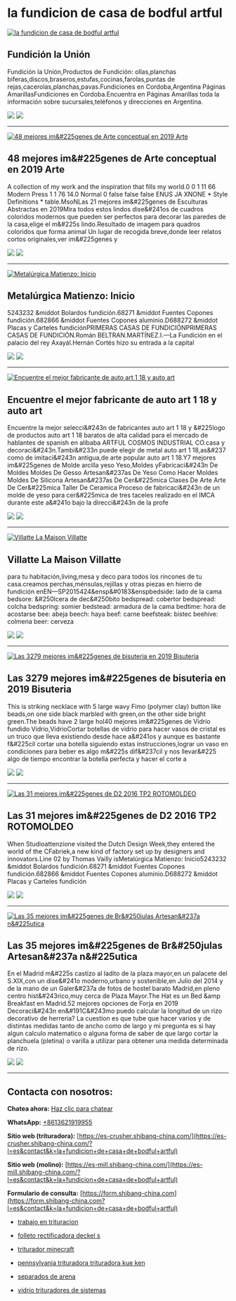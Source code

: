 # la fundicion de casa de bodful artful

<a href="https://swt.shibang-china.com/?l=es&img&k=la+fundicion+de+casa+de+bodful+artful" target="_blank">![la fundicion de casa de bodful artful](http://static.shibang-china.com/all-800x300/807.jpg)</a>

## Fundición la Unión
Fundición la Unión,Productos de Fundición: ollas,planchas biferas,discos,braseros,estufas,cocinas,farolas,puntas de rejas,cacerolas,planchas,pavas.Fundiciones en Cordoba,Argentina Páginas AmarillasFundiciones en Cordoba.Encuentra en Páginas Amarillas toda la información sobre sucursales,teléfonos y direcciones en Argentina.


<a href="https://whatsapp.shibangsoft.com/WhatsApp.php" target="_blank" title="WhatsApp">![](http://static.shibang-china.com/icon/whatsapp.png)</a> <a href="https://swt.shibang-china.com/?l=es&icon&k=la+fundicion+de+casa+de+bodful+artful" target="_blank">![](http://static.shibang-china.com/icon/chat-es.png)</a>

---

<a href="https://swt.shibang-china.com/?l=es&img&k=la+fundicion+de+casa+de+bodful+artful" target="_blank">![48 mejores im&#225genes de Arte conceptual en 2019 Arte](http://static.shibang-china.com/all-800x300/1525.jpg)</a>

## 48 mejores im&#225genes de Arte conceptual en 2019 Arte
A collection of my work and the inspiration that fills my world.0 0 1 11 66 Modern Press 1 1 76 14.0 Normal 0 false false false ENUS JA XNONE * Style Definitions * table.MsoNLas 21 mejores im&#225genes de Esculturas Abstractas en 2019Mira todos estos lindos dise&#241os de cuadros coloridos modernos que pueden ser perfectos para decorar las paredes de la casa,elige el m&#225s lindo.Resultado de imagem para quadros coloridos que forma animal Un lugar de recogida breve,donde leer relatos cortos originales,ver im&#225genes y


<a href="https://whatsapp.shibangsoft.com/WhatsApp.php" target="_blank" title="WhatsApp">![](http://static.shibang-china.com/icon/whatsapp.png)</a> <a href="https://swt.shibang-china.com/?l=es&icon&k=la+fundicion+de+casa+de+bodful+artful" target="_blank">![](http://static.shibang-china.com/icon/chat-es.png)</a>

---

<a href="https://swt.shibang-china.com/?l=es&img&k=la+fundicion+de+casa+de+bodful+artful" target="_blank">![Metalúrgica Matienzo: Inicio](http://static.shibang-china.com/all-800x300/635.jpg)</a>

## Metalúrgica Matienzo: Inicio
5243232 &middot Bolardos fundición.68271 &middot Fuentes Copones fundición.682866 &middot Fuentes Copones aluminio.D688272 &middot Placas y Carteles fundiciónPRIMERAS CASAS DE FUNDICIÓNPRIMERAS CASAS DE FUNDICIÓN.Román BELTRAN.MARTÍNEZ.I.—La Fundición en el palacio del rey Axayál.Hernán Cortés hizo su entrada a la capital


<a href="https://whatsapp.shibangsoft.com/WhatsApp.php" target="_blank" title="WhatsApp">![](http://static.shibang-china.com/icon/whatsapp.png)</a> <a href="https://swt.shibang-china.com/?l=es&icon&k=la+fundicion+de+casa+de+bodful+artful" target="_blank">![](http://static.shibang-china.com/icon/chat-es.png)</a>

---

<a href="https://swt.shibang-china.com/?l=es&img&k=la+fundicion+de+casa+de+bodful+artful" target="_blank">![Encuentre el mejor fabricante de auto art 1 18 y auto art](http://static.shibang-china.com/all-800x300/239.jpg)</a>

## Encuentre el mejor fabricante de auto art 1 18 y auto art
Encuentre la mejor selecci&#243n de fabricantes auto art 1 18 y &#225logo de productos auto art 1 18 baratos de alta calidad para el mercado de hablantes de spanish en alibaba ARTFUL COSMOS INDUSTRIAL CO.casa y decoraci&#243n.Tambi&#233n puede elegir de metal auto art 1 18,as&#237 como de imitaci&#243n antigua,de arte popular auto art 1 18.Y7 mejores im&#225genes de Molde arcilla yeso Yeso,Moldes yFabricaci&#243n De Moldes Moldes De Gesso Artesan&#237as De Yeso Como Hacer Moldes Moldes De Silicona Artesan&#237as De Cer&#225mica Clases De Arte Arte De Cer&#225mica Taller De Ceramica Proceso de fabricaci&#243n de un molde de yeso para cer&#225mica de tres taceles realizado en el IMCA durante este a&#241o bajo la direcci&#243n de la profe


<a href="https://whatsapp.shibangsoft.com/WhatsApp.php" target="_blank" title="WhatsApp">![](http://static.shibang-china.com/icon/whatsapp.png)</a> <a href="https://swt.shibang-china.com/?l=es&icon&k=la+fundicion+de+casa+de+bodful+artful" target="_blank">![](http://static.shibang-china.com/icon/chat-es.png)</a>

---

<a href="https://swt.shibang-china.com/?l=es&img&k=la+fundicion+de+casa+de+bodful+artful" target="_blank">![Villatte La Maison Villatte](http://static.shibang-china.com/all-800x300/159.jpg)</a>

## Villatte La Maison Villatte
para tu habitación,living,mesa y deco para todos los rincones de tu casa.creamos perchas,ménsulas,rejillas y otras piezas en hierro de fundición enEN—SP2015424&ensp&#0183&enspbedside: lado de la cama bedsore: &#250lcera de dec&#250bito bedspread: cobertor bedspread: colcha bedspring: somier bedstead: armadura de la cama bedtime: hora de acostarse bee: abeja beech: haya beef: carne beefsteak: bistec beehive: colmena beer: cerveza


<a href="https://whatsapp.shibangsoft.com/WhatsApp.php" target="_blank" title="WhatsApp">![](http://static.shibang-china.com/icon/whatsapp.png)</a> <a href="https://swt.shibang-china.com/?l=es&icon&k=la+fundicion+de+casa+de+bodful+artful" target="_blank">![](http://static.shibang-china.com/icon/chat-es.png)</a>

---

<a href="https://swt.shibang-china.com/?l=es&img&k=la+fundicion+de+casa+de+bodful+artful" target="_blank">![Las 3279 mejores im&#225genes de bisuteria en 2019 Bisuteria](http://static.shibang-china.com/all-800x300/870.jpg)</a>

## Las 3279 mejores im&#225genes de bisuteria en 2019 Bisuteria
This is striking necklace with 5 large wavy Fimo (polymer clay) button like beads,on one side black marbled with green,on the other side bright green.The beads have 2 large hol40 mejores im&#225genes de Vidrio fundido Vidrio,VidrioCortar botellas de vidrio para hacer vasos de cristal es un truco que lleva existiendo desde hace a&#241os y aunque es bastante f&#225cil cortar una botella siguiendo estas instrucciones,lograr un vaso en condiciones para beber es algo m&#225s dif&#237cil y nos llevar&#225 algo de tiempo encontrar la botella perfecta y hacer el corte a


<a href="https://whatsapp.shibangsoft.com/WhatsApp.php" target="_blank" title="WhatsApp">![](http://static.shibang-china.com/icon/whatsapp.png)</a> <a href="https://swt.shibang-china.com/?l=es&icon&k=la+fundicion+de+casa+de+bodful+artful" target="_blank">![](http://static.shibang-china.com/icon/chat-es.png)</a>

---

<a href="https://swt.shibang-china.com/?l=es&img&k=la+fundicion+de+casa+de+bodful+artful" target="_blank">![Las 31 mejores im&#225genes de D2 2016 TP2 ROTOMOLDEO](http://static.shibang-china.com/all-800x300/1479.jpg)</a>

## Las 31 mejores im&#225genes de D2 2016 TP2 ROTOMOLDEO
When Studioattenzione visited the Dutch Design Week,they entered the world of the CFabriek,a new kind of factory set up by designers and innovators.Line 02 by Thomas Vailly isMetalúrgica Matienzo: Inicio5243232 &middot Bolardos fundición.68271 &middot Fuentes Copones fundición.682866 &middot Fuentes Copones aluminio.D688272 &middot Placas y Carteles fundición


<a href="https://whatsapp.shibangsoft.com/WhatsApp.php" target="_blank" title="WhatsApp">![](http://static.shibang-china.com/icon/whatsapp.png)</a> <a href="https://swt.shibang-china.com/?l=es&icon&k=la+fundicion+de+casa+de+bodful+artful" target="_blank">![](http://static.shibang-china.com/icon/chat-es.png)</a>

---

<a href="https://swt.shibang-china.com/?l=es&img&k=la+fundicion+de+casa+de+bodful+artful" target="_blank">![Las 35 mejores im&#225genes de Br&#250julas Artesan&#237a n&#225utica](http://static.shibang-china.com/all-800x300/281.jpg)</a>

## Las 35 mejores im&#225genes de Br&#250julas Artesan&#237a n&#225utica
En el Madrid m&#225s castizo al ladito de la plaza mayor,en un palacete del S.XIX,con un dise&#241o moderno,urbano y sostenible,en Julio del 2014 y de la mano de un Galer&#237a de fotos de hostel barato Madrid,en pleno centro hist&#243rico,muy cerca de Plaza Mayor.The Hat es un Bed &amp Breakfast en Madrid.52 mejores opciones de Forja en 2019 Decoraci&#243n en&#191C&#243mo puedo calcular la longitud de un rizo decorativo de herreria? La cuestion es que tube que hacer varios y de distintas medidas tanto de ancho como de largo y mi pregunta es si hay algun calculo matematico o alguna forma de saber de que largo cortar la planchuela (pletina) o varilla a utilizar para obtener una medida determinada de rizo.


<a href="https://whatsapp.shibangsoft.com/WhatsApp.php" target="_blank" title="WhatsApp">![](http://static.shibang-china.com/icon/whatsapp.png)</a> <a href="https://swt.shibang-china.com/?l=es&icon&k=la+fundicion+de+casa+de+bodful+artful" target="_blank">![](http://static.shibang-china.com/icon/chat-es.png)</a>

---
## Contacta con nosotros:

**Chatea ahora:** [Haz clic para chatear](https://swt.shibang-china.com?l=es&contact&k=la+fundicion+de+casa+de+bodful+artful)

**WhatsApp:**  [+8613621919955](https://whatsapp.shibangsoft.com/WhatsApp.php)

**Sitio web (trituradora):** [https://es-crusher.shibang-china.com/](https://es-crusher.shibang-china.com/?l=es&contact&k=la+fundicion+de+casa+de+bodful+artful)

**Sitio web (molino):** [https://es-mill.shibang-china.com/](https://es-mill.shibang-china.com/?l=es&contact&k=la+fundicion+de+casa+de+bodful+artful)

**Formulario de consulta:** [https://form.shibang-china.com](https://form.shibang-china.com?l=es&contact&k=la+fundicion+de+casa+de+bodful+artful)

* [trabajo en trituracion](../70/trabajo%20en%20trituracion.md)

* [folleto rectificadora deckel s](../76/folleto%20rectificadora%20deckel%20s.md)

* [triturador minecraft](../76/triturador%20minecraft.md)

* [pennsylvania trituradora trituradora kue ken](../69/pennsylvania%20trituradora%20trituradora%20kue%20ken.md)

* [separados de arena](../80/separados%20de%20arena.md)

* [vidrio trituradores de sistemas](../77/vidrio%20trituradores%20de%20sistemas.md)
